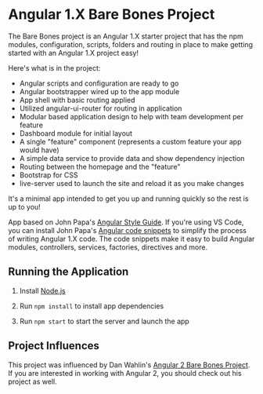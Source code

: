 # Angular 1.X Bare Bones Project

The Bare Bones project is an Angular 1.X starter project that has the npm modules, 
configuration, scripts, folders and routing in place to make getting started 
with an Angular 1.X project easy!

Here's what is in the project:

* Angular scripts and configuration are ready to go
* Angular bootstrapper wired up to the app module
* App shell with basic routing applied
* Utilized angular-ui-router for routing in application
* Modular based application design to help with team development per feature
* Dashboard module for initial layout 
* A single "feature" component (represents a custom feature your app would have)
* A simple data service to provide data and show dependency injection
* Routing between the homepage and the "feature"
* Bootstrap for CSS
* live-server used to launch the site and reload it as you make changes

It's a minimal app intended to get you up and running quickly so the rest is up to you!

App based on John Papa's [Angular Style Guide](https://github.com/johnpapa/angular-styleguide).
If you're using VS Code, you can install John Papa's [Angular code snippets](https://marketplace.visualstudio.com/items?itemName=johnpapa.Angular1) 
to simplify the process of writing Angular 1.X code. The code snippets make it easy
to build Angular modules, controllers, services, factories, directives and more.


## Running the Application

1. Install [Node.js](http://nodejs.org)

1. Run `npm install` to install app dependencies

1. Run `npm start` to start the server and launch the app

## Project Influences

This project was influenced by Dan Wahlin's [Angular 2 Bare Bones Project](https://github.com/DanWahlin/Angular2-BareBones). 
If you are interested in working with Angular 2, you should check out his project as well.